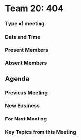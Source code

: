 # Team 20: 404
### Type of meeting

### Date and Time

### Present Members

### Absent Members

## Agenda
### Previous Meeting

### New Business

### For Next Meeting

### Key Topics from this Meeting

### 